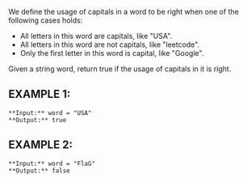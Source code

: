We define the usage of capitals in a word to be right when one of the following cases holds:

- All letters in this word are capitals, like "USA".
- All letters in this word are not capitals, like "leetcode".
- Only the first letter in this word is capital, like "Google".

Given a string word, return true if the usage of capitals in it is right.

## EXAMPLE 1: 

``` 
**Input:** word = "USA"
**Output:** true
```

## EXAMPLE 2: 

``` 
**Input:** word = "FlaG"
**Output:** false
```
